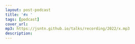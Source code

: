 ```yaml
---
layout: post-podcast
title: '#x '
tags: [podcast]
cover_url: 
mp3: https://jsntn.github.io/talks/recording/2022/x.mp3
description: 
---
```


